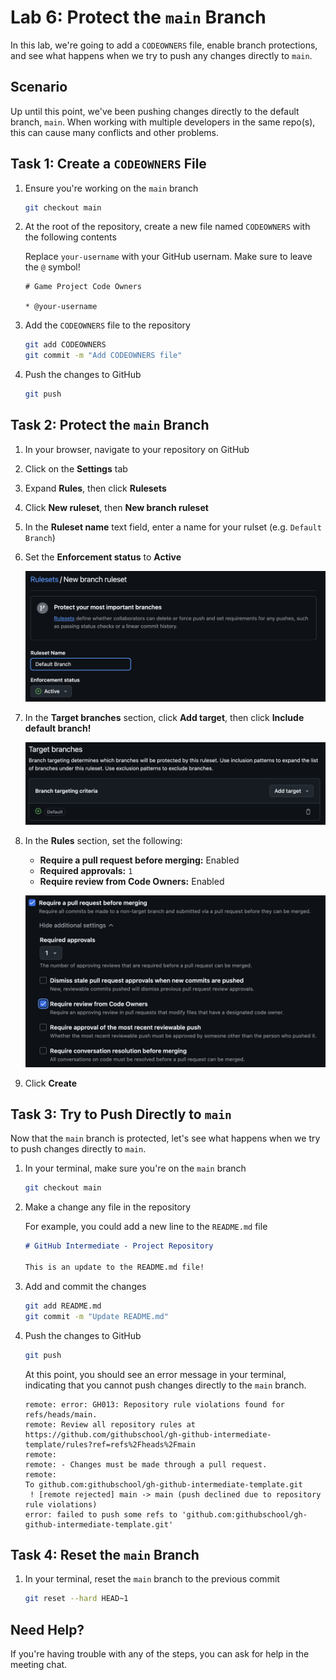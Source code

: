 # Lab 6: Protect the `main` Branch

In this lab, we're going to add a `CODEOWNERS` file, enable branch protections,
and see what happens when we try to push any changes directly to `main`.

## Scenario

Up until this point, we've been pushing changes directly to the default branch,
`main`. When working with multiple developers in the same repo(s), this can
cause many conflicts and other problems.

## Task 1: Create a `CODEOWNERS` File

1. Ensure you're working on the `main` branch

   ```bash
   git checkout main
   ```

1. At the root of the repository, create a new file named `CODEOWNERS` with the
   following contents

   Replace `your-username` with your GitHub usernam. Make sure to leave the `@`
   symbol!

   ```plain
   # Game Project Code Owners

   * @your-username
   ```

1. Add the `CODEOWNERS` file to the repository

   ```bash
   git add CODEOWNERS
   git commit -m "Add CODEOWNERS file"
   ```

1. Push the changes to GitHub

   ```bash
   git push
   ```

## Task 2: Protect the `main` Branch

1. In your browser, navigate to your repository on GitHub
1. Click on the **Settings** tab
1. Expand **Rules**, then click **Rulesets**
1. Click **New ruleset**, then **New branch ruleset**
1. In the **Ruleset name** text field, enter a name for your rulset (e.g.
   `Default Branch`)
1. Set the **Enforcement status** to **Active**

   ![New Ruleset](./img/6-new-ruleset.png)

1. In the **Target branches** section, click **Add target**, then click
   **Include default branch!**

   ![Include Default Branch](./img/6-include-default-branch.png)

1. In the **Rules** section, set the following:

   - **Require a pull request before merging:** Enabled
   - **Required approvals:** `1`
   - **Require review from Code Owners:** Enabled

   ![Rules](./img/6-rules.png)

1. Click **Create**

## Task 3: Try to Push Directly to `main`

Now that the `main` branch is protected, let's see what happens when we try to
push changes directly to `main`.

1. In your terminal, make sure you're on the `main` branch

   ```bash
   git checkout main
   ```

1. Make a change any file in the repository

   For example, you could add a new line to the `README.md` file

   ```markdown
   # GitHub Intermediate - Project Repository

   This is an update to the README.md file!
   ```

1. Add and commit the changes

   ```bash
   git add README.md
   git commit -m "Update README.md"
   ```

1. Push the changes to GitHub

   ```bash
   git push
   ```

   At this point, you should see an error message in your terminal, indicating
   that you cannot push changes directly to the `main` branch.

   ```plain
   remote: error: GH013: Repository rule violations found for refs/heads/main.
   remote: Review all repository rules at https://github.com/githubschool/gh-github-intermediate-template/rules?ref=refs%2Fheads%2Fmain
   remote:
   remote: - Changes must be made through a pull request.
   remote:
   To github.com:githubschool/gh-github-intermediate-template.git
    ! [remote rejected] main -> main (push declined due to repository rule violations)
   error: failed to push some refs to 'github.com:githubschool/gh-github-intermediate-template.git'
   ```

## Task 4: Reset the `main` Branch

1. In your terminal, reset the `main` branch to the previous commit

   ```bash
   git reset --hard HEAD~1
   ```

## Need Help?

If you're having trouble with any of the steps, you can ask for help in the
meeting chat.
